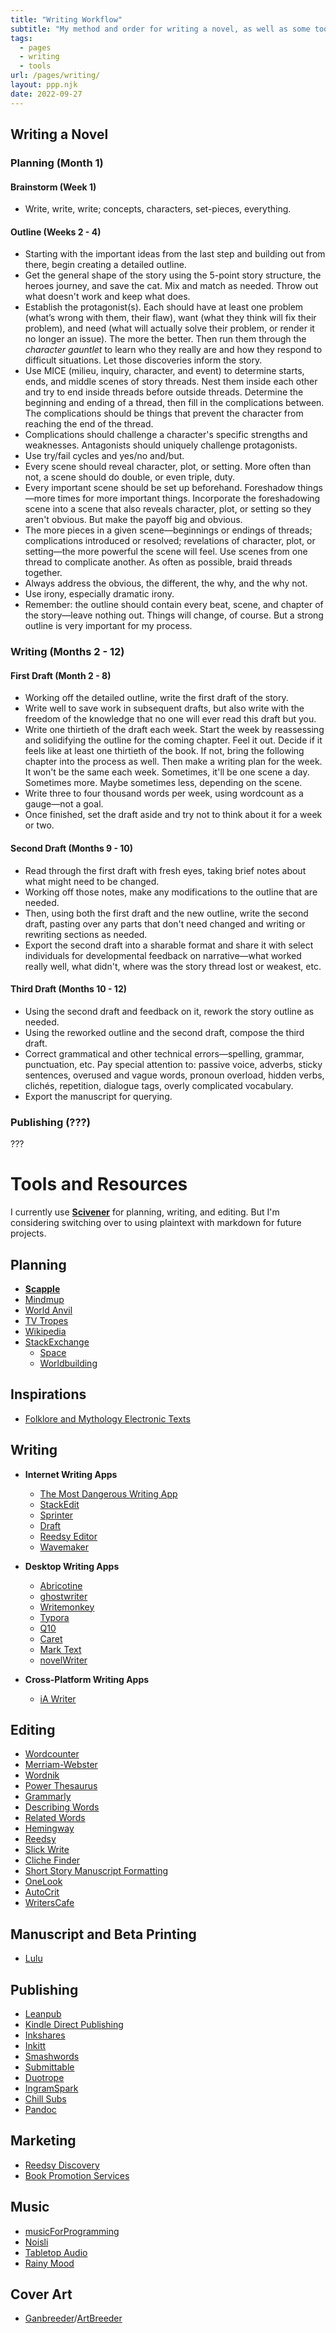 ```yaml
---
title: "Writing Workflow"
subtitle: "My method and order for writing a novel, as well as some tools and resources."
tags:
  - pages
  - writing
  - tools
url: /pages/writing/
layout: ppp.njk
date: 2022-09-27
---
```


## Writing a Novel

### Planning (Month 1)

#### Brainstorm (Week 1)

- Write, write, write; concepts, characters, set-pieces, everything.

#### Outline (Weeks 2 - 4)

- Starting with the important ideas from the last step and building out from there, begin creating a detailed outline.
- Get the general shape of the story using the 5-point story structure, the heroes journey, and save the cat. Mix and match as needed. Throw out what doesn't work and keep what does.
- Establish the protagonist(s). Each should have at least one problem (what’s wrong with them, their flaw), want (what they think will fix their problem), and need (what will actually solve their problem, or render it no longer an issue). The more the better. Then run them through the *character gauntlet* to learn who they really are and how they respond to difficult situations. Let those discoveries inform the story.
- Use MICE (milieu, inquiry, character, and event) to determine starts, ends, and middle scenes of story threads. Nest them inside each other and try to end inside threads before outside threads. Determine the beginning and ending of a thread, then fill in the complications between. The complications should be things that prevent the character from reaching the end of the thread.
- Complications should challenge a character's specific strengths and weaknesses. Antagonists should uniquely challenge protagonists.
- Use try/fail cycles and yes/no and/but.
- Every scene should reveal character, plot, or setting. More often than not, a scene should do double, or even triple, duty.
- Every important scene should be set up beforehand. Foreshadow things—more times for more important things. Incorporate the foreshadowing scene into a scene that also reveals character, plot, or setting so they aren't obvious. But make the payoff big and obvious.
- The more pieces in a given scene—beginnings or endings of threads; complications introduced or resolved; revelations of character, plot, or setting—the more powerful the scene will feel. Use scenes from one thread to complicate another. As often as possible, braid threads together.
- Always address the obvious, the different, the why, and the why not.
- Use irony, especially dramatic irony.
- Remember: the outline should contain every beat, scene, and chapter of the story—leave nothing out. Things will change, of course. But a strong outline is very important for my process.

### Writing (Months 2 - 12)

#### First Draft (Month 2 - 8)

- Working off the detailed outline, write the first draft of the story.
- Write well to save work in subsequent drafts, but also write with the freedom of the knowledge that no one will ever read this draft but you.
- Write one thirtieth of the draft each week. Start the week by reassessing and solidifying the outline for the coming chapter. Feel it out. Decide if it feels like at least one thirtieth of the book. If not, bring the following chapter into the process as well. Then make a writing plan for the week. It won't be the same each week. Sometimes, it'll be one scene a day. Sometimes more. Maybe sometimes less, depending on the scene.
- Write three to four thousand words per week, using wordcount as a gauge—not a goal.
- Once finished, set the draft aside and try not to think about it for a week or two.

#### Second Draft (Months 9 - 10)

- Read through the first draft with fresh eyes, taking brief notes about what might need to be changed.
- Working off those notes, make any modifications to the outline that are needed.
- Then, using both the first draft and the new outline, write the second draft, pasting over any parts that don't need changed and writing or rewriting sections as needed.
- Export the second draft into a sharable format and share it with select individuals for developmental feedback on narrative—what worked really well, what didn't, where was the story thread lost or weakest, etc.

#### Third Draft (Months 10 - 12)

- Using the second draft and feedback on it, rework the story outline as needed.
- Using the reworked outline and the second draft, compose the third draft.
- Correct grammatical and other technical errors—spelling, grammar, punctuation, etc. Pay special attention to: passive voice, adverbs, sticky sentences, overused and vague words, pronoun overload, hidden verbs, clichés, repetition, dialogue tags, overly complicated vocabulary.
- Export the manuscript for querying.

### Publishing (???)

???

# Tools and Resources

I currently use [**Scivener**](https://www.literatureandlatte.com/scrivener/overview) for planning, writing, and editing. But I'm considering switching over to using plaintext with markdown for future projects.

## Planning

- [**Scapple**](https://www.literatureandlatte.com/scapple/overview)
- [Mindmup](https://www.mindmup.com/)
- [World Anvil](https://www.worldanvil.com/)
- [TV Tropes](https://tvtropes.org/)
- [Wikipedia](https://en.wikipedia.org/wiki/Main_Page)
- [StackExchange](https://stackexchange.com/)
  - [Space](https://space.stackexchange.com/)
  - [Worldbuilding](https://worldbuilding.stackexchange.com/)

## Inspirations

- [Folklore and Mythology Electronic Texts](https://sites.pitt.edu/~dash/folktexts.html)

## Writing

- **Internet Writing Apps**
  - [The Most Dangerous Writing App](http://www.themostdangerouswritingapp.com/)
  - [StackEdit](https://stackedit.io/)
  - [Sprinter](https://sprinter.getfreewrite.com/)
  - [Draft](https://draftin.com/)
  - [Reedsy Editor](https://editor.reedsy.com/)
  - [Wavemaker](https://wavemaker.co.uk/)

- **Desktop Writing Apps**
  - [Abricotine](https://abricotine.brrd.fr/)
  - [ghostwriter](http://kde.github.io/ghostwriter/)
  - [Writemonkey](http://writemonkey.com)
  - [Typora](https://www.typora.io/)
  - [Q10](http://www.baara.com/q10/)
  - [Caret](https://caret.io/)
  - [Mark Text](https://marktext.app/)
  - [novelWriter](https://novelwriter.io/)

- **Cross-Platform Writing Apps**
  - [iA Writer](https://ia.net/writer/)

## Editing

- [Wordcounter](https://www.wordcounter.com/)
- [Merriam-Webster](https://www.merriam-webster.com/)
- [Wordnik](https://www.wordnik.com/)
- [Power Thesaurus](https://www.powerthesaurus.org/)
- [Grammarly](https://app.grammarly.com/)
- [Describing Words](http://describingwords.io/)
- [Related Words](http://relatedwords.org/)
- [Hemingway](http://hemingwayapp.com/)
- [Reedsy](https://reedsy.com/)
- [Slick Write](https://www.slickwrite.com)
- [Cliche Finder](http://cliche.theinfo.org/)
- [Short Story Manuscript Formatting](https://www.shunn.net/format/story.html)
- [OneLook](https://onelook.com/)
- [AutoCrit](https://www.autocrit.com/)
- [WritersCafe](https://www.writerscafe.org/)

## Manuscript and Beta Printing

- [Lulu](https://www.lulu.com/)

## Publishing

- [Leanpub](https://leanpub.com/)
- [Kindle Direct Publishing](https://kdp.amazon.com/)
- [Inkshares](https://www.inkshares.com/)
- [Inkitt](https://www.inkitt.com/)
- [Smashwords](https://www.smashwords.com/)
- [Submittable](https://www.submittable.com/)
- [Duotrope](https://duotrope.com/)
- [IngramSpark](https://www.ingramspark.com/)
- [Chill Subs](https://chillsubs.com/)
- [Pandoc](https://pandoc.org/)

## Marketing

- [Reedsy Discovery](https://reedsy.com/discovery/submit)
- [Book Promotion Services](https://blog.reedsy.com/book-promotion-services/)

## Music

- [musicForProgramming](https://www.musicforprogramming.net/)
- [Noisli](https://www.noisli.com/)
- [Tabletop Audio](https://tabletopaudio.com/)
- [Rainy Mood](http://rainymood.com/)

## Cover Art

- [Ganbreeder](https://ganbreeder.app/)/[ArtBreeder](https://www.artbreeder.com/)
